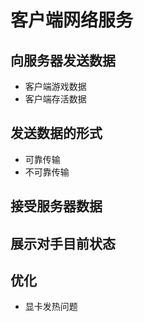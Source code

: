 # 客户端网络服务
## 向服务器发送数据
- 客户端游戏数据
- 客户端存活数据

## 发送数据的形式
- 可靠传输
- 不可靠传输

## 接受服务器数据
## 展示对手目前状态

## 优化
- 显卡发热问题